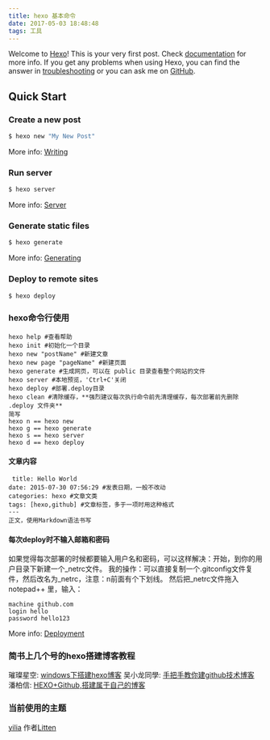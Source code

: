 ```yaml
---
title: hexo 基本命令
date: 2017-05-03 18:48:48
tags: 工具
---
```

Welcome to [Hexo](https://hexo.io/)! This is your very first post. Check [documentation](https://hexo.io/docs/) for more info. If you get any problems when using Hexo, you can find the answer in [troubleshooting](https://hexo.io/docs/troubleshooting.html) or you can ask me on [GitHub](https://github.com/hexojs/hexo/issues).

## Quick Start

### Create a new post

``` bash
$ hexo new "My New Post"
```

More info: [Writing](https://hexo.io/docs/writing.html)

### Run server

``` bash
$ hexo server
```

More info: [Server](https://hexo.io/docs/server.html)

### Generate static files

``` bash
$ hexo generate
```

More info: [Generating](https://hexo.io/docs/generating.html)
<!-- more -->
### Deploy to remote sites

``` bash
$ hexo deploy
```
### hexo命令行使用
```
hexo help #查看帮助
hexo init #初始化一个目录
hexo new "postName" #新建文章
hexo new page "pageName" #新建页面
hexo generate #生成网页，可以在 public 目录查看整个网站的文件
hexo server #本地预览，'Ctrl+C'关闭
hexo deploy #部署.deploy目录
hexo clean #清除缓存，**强烈建议每次执行命令前先清理缓存，每次部署前先删除 .deploy 文件夹**
简写
hexo n == hexo new
hexo g == hexo generate
hexo s == hexo server
hexo d == hexo deploy
```
#### 文章内容
```
 title: Hello World
date: 2015-07-30 07:56:29 #发表日期，一般不改动
categories: hexo #文章文类
tags: [hexo,github] #文章标签，多于一项时用这种格式
---
正文，使用Markdown语法书写
```
#### 每次deploy时不输入邮箱和密码

如果觉得每次部署的时候都要输入用户名和密码，可以这样解决：开始，到你的用户目录下新建一个_netrc文件。
我的操作：可以直接复制一个.gitconfig文件复件，然后改名为_netrc，注意：n前面有个下划线。
然后把_netrc文件拖入notepad++ 里，输入：
```
machine github.com
login hello
password hello123
```

More info: [Deployment](https://hexo.io/docs/deployment.html)

### 简书上几个号的hexo搭建博客教程
璀璨星空: [windows下搭建hexo博客](http://www.jianshu.com/p/e858a90d0a17)
吴小龙同學: [手把手教你建github技术博客](http://www.jianshu.com/p/701b1095da11#)
潘柏信: [HEXO+Github,搭建属于自己的博客](http://www.jianshu.com/p/465830080ea9#)

### 当前使用的主题
[yilia](https://github.com/litten/hexo-theme-yilia) 作者[Litten](http://litten.me)
